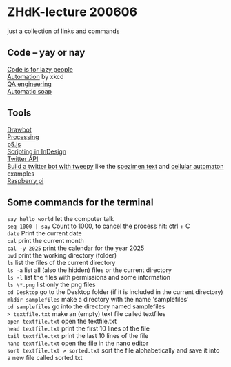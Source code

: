 # ZHdK-lecture 200606
just a collection of links and commands

## Code – yay or nay  
[Code is for lazy people](https://github.com/NARKOZ/hacker-scripts)  
[Automation](https://xkcd.com/1319/) by xkcd  
[QA engineering](https://twitter.com/brenankeller/status/1068615953989087232?lang=en)  
[Automatic soap](https://twitter.com/nke_ise/status/897756900753891328)  

## Tools 
[Drawbot](https://www.drawbot.com/)  
[Processing](https://processing.org/)  
[p5.js](https://p5js.org/)  
[Scripting in InDesign](https://yearbook.github.io/esdocs/#/)  
[Twitter API](https://developer.twitter.com/en/docs/api-reference-index)  
[Build a twitter bot with tweepy](https://realpython.com/twitter-bot-python-tweepy/) like the [spezimen text](https://twitter.com/spezimenText) and [cellular automaton](https://twitter.com/c_a_bot) examples    
[Raspberry pi](https://www.raspberrypi.org/)

## Some commands for the terminal
``` say hello world ``` let the computer talk  
``` seq 1000 | say ``` Count to 1000, to cancel the process hit:  ctrl + C  
``` date ``` Print the current date  
``` cal ``` print the current month  
``` cal -y 2025 ``` print the calendar for the year 2025  
``` pwd ``` print the working directory (folder)  
``` ls ``` list the files of the current directory   
``` ls -a ``` list all (also the hidden) files or the current directory   
``` ls -l ``` list the files with permissions and some information  
``` ls \*.png ``` list only the png files   
``` cd Desktop ``` go to the Desktop folder (if it is included in the current directory)  
``` mkdir samplefiles ``` make a directory with the name 'samplefiles'  
``` cd samplefiles ``` go into the directory named samplefiles   
``` > textfile.txt ``` make an (empty) text file called textfiles  
``` open textfile.txt ``` open the textfile.txt  
``` head textfile.txt ``` print the first 10 lines of the file   
``` tail textfile.txt ``` print the last 10 lines of the file   
``` nano textfile.txt ``` open the file in the nano editor  
``` sort textfile.txt > sorted.txt ``` sort the file alphabetically and save it into a new file called sorted.txt  

